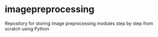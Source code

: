# imagepreprocessing
Repository for storing image preprocessing modules step by step from scratch using Python
